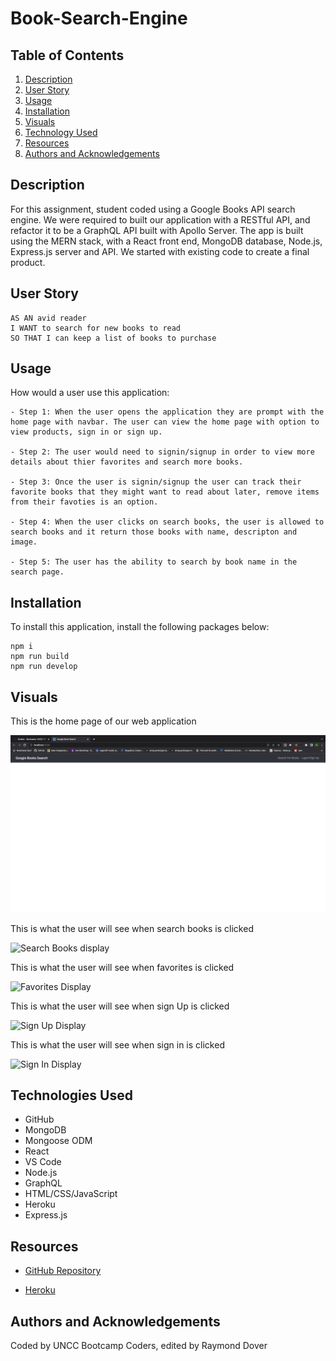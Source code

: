 # Book-Search-Engine

## Table of Contents
1. [Description](#description)
2. [User Story](#user-story)
3. [Usage](#usage)
4. [Installation](#installation)
5. [Visuals](#visuals)
6. [Technology Used](#technologies-used)
7. [Resources](#resources)
8. [Authors and Acknowledgements](#authors-and-acknowledgements)

## Description

For this assignment, student coded using a Google Books API search engine. We were required to built our application with a RESTful API, and refactor it to be a GraphQL API built with Apollo Server. The app is built using the MERN stack, with a React front end, MongoDB database, Node.js, Express.js server and API. We started with existing code to create a final product. 

## User Story

```
AS AN avid reader
I WANT to search for new books to read
SO THAT I can keep a list of books to purchase

```

## Usage 

How would a user use this application:

```
- Step 1: When the user opens the application they are prompt with the home page with navbar. The user can view the home page with option to view products, sign in or sign up. 

- Step 2: The user would need to signin/signup in order to view more details about thier favorites and search more books.

- Step 3: Once the user is signin/signup the user can track their favorite books that they might want to read about later, remove items from their favoties is an option.

- Step 4: When the user clicks on search books, the user is allowed to search books and it return those books with name, descripton and image.

- Step 5: The user has the ability to search by book name in the search page.
```

## Installation

To install this application, install the following packages below:

```
npm i 
npm run build
npm run develop
```

## Visuals

This is the home page of our web application 

![Homepage](./client/assets/Book-Search-Engine.png)

This is what the user will see when search books is clicked 

![Search Books display](./.png)

This is what the user will see when favorites is clicked 

![Favorites Display](./.png)

This is what the user will see when sign Up is clicked 

![Sign Up Display](./.png)

This is what the user will see when sign in is clicked 

![Sign In Display](./.png)


## Technologies Used

- GitHub
- MongoDB
- Mongoose ODM
- React 
- VS Code
- Node.js
- GraphQL
- HTML/CSS/JavaScript
- Heroku
- Express.js

## Resources

* [GitHub Repository](https://github.com/raydover/book-search-engine)

* [Heroku](https://mysterious-chamber-34206.herokuapp.com/)

## Authors and Acknowledgements

Coded by UNCC Bootcamp Coders, edited by Raymond Dover